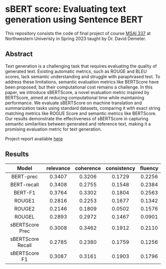 # sBERT score: Evaluating text generation using Sentence BERT

This repository consists the code of final project of course [MSAI 337](https://www.mccormick.northwestern.edu/artificial-intelligence/curriculum/descriptions/msai-337.html) at Northwestern Univeristy in Spring 2023 taught by Dr. David Demeter. 

## Abstract
Text generation is a challenging task that requires evaluating the quality of generated text. Existing automatic metrics, such as ROUGE and BLEU scores, lack semantic understanding and struggle with paraphrased text. To address these limitations, semantic evaluation metrics like BERTScore have been proposed, but their computational cost remains a challenge. In this paper, we introduce sBERTScore, a novel evaluation metric inspired by BERTScore, aimed at reducing computational time while maintaining performance. We evaluate sBERTScore on machine translation and summarization tasks using standard datasets, comparing it with exact string matching metrics like ROGUE Score and semantic metrics like BERTScore. Our results demonstrate the effectiveness of sBERTScore in capturing semantic similarities between generated and reference text, making it a promising evaluation metric for text generation.

Project report available [here](sBERT_score.pdf)
## Results

|Model | relevance|  coherence |  consistency | fluency|
|:---: | :---: |  :---: | :---: | :---:|
|BERT-prec | 0.3407 |  0.3206 | 0.1729 | 0.2256|
|BERT-recall |0.3408 |0.2755 |0.1548 |0.2384|
|BERT-F1 |0.3764 |0.3302 |0.1804 |0.2563|
|ROUGE1| 0.2816| 0.2253| 0.1677| 0.1342|
|ROUGE2| 0.2146| 0.1809| 0.0502| 0.1576|
|ROUGEL| 0.2893| 0.2972| 0.1467| 0.0901|
|sBERTScore Prec| 0.3008| 0.3462| 0.1912| 0.2110|
|sBERTScore Recall| 0.2785| 0.2380| 0.1759| 0.1256|
|sBERTScore F1 |0.3087| 0.3161| 0.1903| 0.1796|